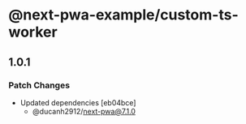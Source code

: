 # @next-pwa-example/custom-ts-worker

## 1.0.1

### Patch Changes

- Updated dependencies [eb04bce]
  - @ducanh2912/next-pwa@7.1.0
